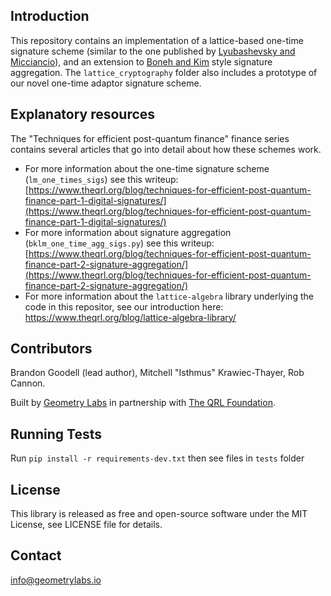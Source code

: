 ## Introduction

This repository contains an implementation of a lattice-based one-time signature scheme (similar to the one published
by [Lyubashevsky and Micciancio](https://eprint.iacr.org/2013/746.pdf)), and an extension
to [Boneh and Kim](https://github.com/geometry-labs/rsis/blob/dev-end-of-january/lmsigs/agg_ots/agg_ots.py) style
signature aggregation. The `lattice_cryptography` folder also includes a prototype of our novel one-time adaptor
signature scheme.

## Explanatory resources

The "Techniques for efficient post-quantum finance" finance series contains several articles that go into detail about
how these schemes work.

+ For more information about the one-time signature scheme (`lm_one_times_sigs`) see this
  writeup: [https://www.theqrl.org/blog/techniques-for-efficient-post-quantum-finance-part-1-digital-signatures/](https://www.theqrl.org/blog/techniques-for-efficient-post-quantum-finance-part-1-digital-signatures/)
+ For more information about signature aggregation (`bklm_one_time_agg_sigs.py`) see this
  writeup: [https://www.theqrl.org/blog/techniques-for-efficient-post-quantum-finance-part-2-signature-aggregation/](https://www.theqrl.org/blog/techniques-for-efficient-post-quantum-finance-part-2-signature-aggregation/)
+ For more information about the `lattice-algebra` library underlying the code in this repositor, see our introduction
  here: https://www.theqrl.org/blog/lattice-algebra-library/

## Contributors

Brandon Goodell (lead author), Mitchell "Isthmus" Krawiec-Thayer, Rob Cannon.

Built by [Geometry Labs](https://www.geometrylabs.io) in partnership with [The QRL Foundation](https://qrl.foundation/).

## Running Tests

Run `pip install -r requirements-dev.txt` then see files in `tests` folder

## License

This library is released as free and open-source software under the MIT License, see LICENSE file for details.

## Contact

[info@geometrylabs.io](mailto:info@geometrylabs.io)
